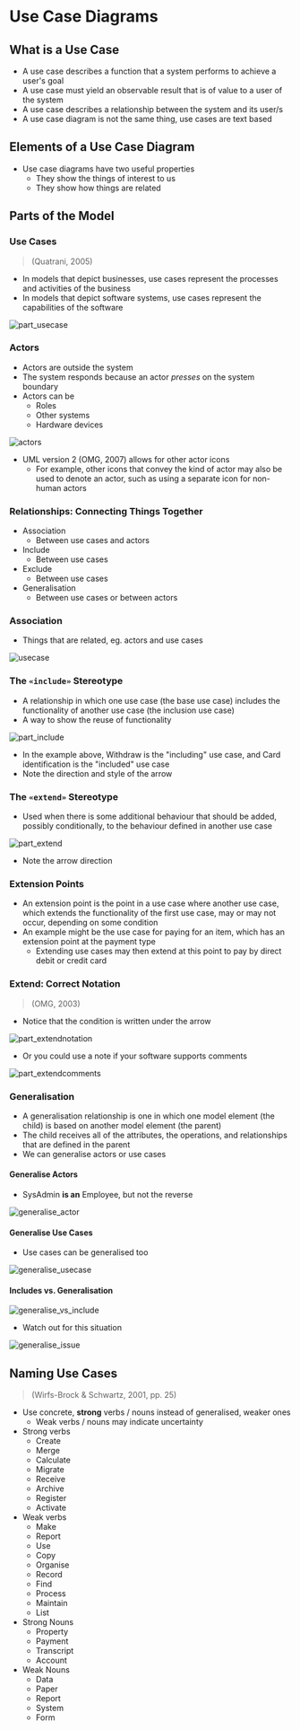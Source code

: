 # Use Case Diagrams

## What is a Use Case

- A use case describes a function that a system performs to achieve a user's goal
- A use case must yield an observable result that is of value to a user of the system
- A use case describes a relationship between the system and its user/s
- A use case diagram is not the same thing, use cases are text based

## Elements of a Use Case Diagram

- Use case diagrams have two useful properties
	- They show the things of interest to us
	- They show how things are related

## Parts of the Model

### Use Cases

> (Quatrani, 2005)

- In models that depict businesses, use cases represent the processes and activities of the business
- In models that depict software systems, use cases represent the capabilities of the software

![part_usecase](http://i.imgur.com/0N2WkVJ.png)

### Actors

- Actors are outside the system
- The system responds because an actor *presses* on the system boundary
- Actors can be
	- Roles
	- Other systems
	- Hardware devices

![actors](http://i.imgur.com/5VW7bcr.png)

- UML version 2 (OMG, 2007) allows for other actor icons
	- For example, other icons that convey the kind of actor may also be used to denote an actor, such as using a separate icon for non-human actors

### Relationships: Connecting Things Together

- Association
	- Between use cases and actors
- Include
	- Between use cases
- Exclude
	- Between use cases
- Generalisation
	- Between use cases or between actors

### Association

- Things that are related, eg. actors and use cases

![usecase](http://i.imgur.com/9323rFy.png)

### The `«include»` Stereotype

- A relationship in which one use case (the base use case) includes the functionality of another use case (the inclusion use case)
- A way to show the reuse of functionality

![part_include](http://i.imgur.com/PYY56Y0.png)

- In the example above, Withdraw is the "including" use case, and Card identification is the "included" use case
- Note the direction and style of the arrow

### The `«extend»` Stereotype

- Used when there is some additional behaviour that should be added, possibly conditionally, to the behaviour defined in another use case

![part_extend](http://i.imgur.com/J6uP9cO.png)

- Note the arrow direction

### Extension Points

- An extension point is the point in a use case where another use case, which extends the functionality of the first use case, may or may not occur, depending on some condition
- An example might be the use case for paying for an item, which has an extension point at the payment type
	- Extending use cases may then extend at this point to pay by direct debit or credit card

### Extend: Correct Notation

>(OMG, 2003)

- Notice that the condition is written under the arrow

![part_extendnotation](http://i.imgur.com/JN8Qd9T.png)

- Or you could use a note if your software supports comments

![part_extendcomments](http://i.imgur.com/wCQWWIi.png)

### Generalisation

- A generalisation relationship is one in which one model element (the child) is based on another model element (the parent)
- The child receives all of the attributes, the operations, and relationships that are defined in the parent
- We can generalise actors or use cases

#### Generalise Actors

- SysAdmin **is an** Employee, but not the reverse

![generalise_actor](http://i.imgur.com/yFSdo0r.png)

#### Generalise Use Cases

- Use cases can be generalised too

![generalise_usecase](http://i.imgur.com/HbGyi9b.png)

#### Includes vs. Generalisation

![generalise_vs_include](http://i.imgur.com/3i7stCT.png)

- Watch out for this situation

![generalise_issue](http://i.imgur.com/DIrFtiY.png)

## Naming Use Cases

>(Wirfs-Brock & Schwartz, 2001, pp. 25)

- Use concrete, **strong** verbs / nouns instead of generalised, weaker ones
	- Weak verbs / nouns may indicate uncertainty
- Strong verbs
	- Create
	- Merge
	- Calculate
	- Migrate
	- Receive
	- Archive
	- Register
	- Activate
- Weak verbs
	- Make
	- Report
	- Use
	- Copy
	- Organise
	- Record
	- Find
	- Process
	- Maintain
	- List
- Strong Nouns
	- Property
	- Payment
	- Transcript
	- Account
- Weak Nouns
	- Data
	- Paper
	- Report
	- System
	- Form